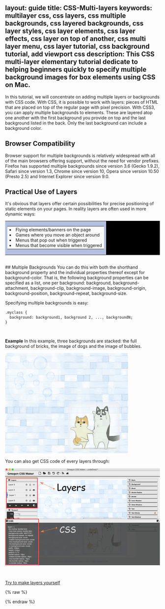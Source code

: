 layout: guide
title: CSS-Multi-layers 
keywords: multilayer css, css layers, css multiple backgrounds, css layered backgrounds, css layer styles, css layer elements, css layer effects, css layer on top of another, css multi layer menu, css layer tutorial, css background tutorial, 	add viewport css
description: This CSS multi-layer elementary tutorial dedicate to helping beginners quickly to specify multiple background images for box elements using CSS on Mac. 
---
In this tutorial, we will concentrate on adding multiple layers or backgrounds with CSS code. With CSS, it is possible to work with layers: pieces of HTML that are placed on top of the regular page with pixel precision. With CSS3, you can apply multiple backgrounds to elements. These are layered atop one another with the first background you provide on top and the last background listed in the back. Only the last background can include a background color.
<br>
## Browser Compatibility
Browser support for multiple backgrounds is relatively widespread with all of the main browsers offering support, without the need for vendor prefixes.
Firefox has supported multiple backgrounds since version 3.6 (Gecko 1.9.2), Safari since version 1.3, Chrome since version 10, Opera since version 10.50 (Presto 2.5) and Internet Explorer since version 9.0.
<br>
## Practical Use of Layers
It's obvious that layers offer certain possibilities for precise positioning of static elements on your pages.
In reality layers are often used in more dynamic ways:

<table border="0" cellspacing="0" cellpadding="0" bgcolor="#000000" align="center"><tbody><td bgcolor="#B3C0DF"><table border="0" cellspacing="0" cellpadding="0" bgcolor="#FAFAFA" width="550"><tbody><td class="table5"><!-- perl mysql php web host --><span class="fancyfirst">
<li>Flying elements/banners on the page</li>
<li>Games where you move an object around</li>
<li>Menus that pop out when triggered</li>
<li>Menus that become visible when triggered</li></ul>
</td></tr></tbody></table></td></tr></tbody></table>

<br>
## Multiple Backgrounds
You can do this with both the shorthand background property and the individual properties thereof except for background-color. That is, the following background properties can be specified as a list, one per background: background, background-attachment, background-clip, background-image, background-origin, background-position, background-repeat, background-size.

Specifying multiple backgrounds is easy:
<pre class="brush: css line-numbers  language-css"><code class=" language-css"><span class="token selector"><span class="token class">.myclass</span> </span><span class="token punctuation">{</span>
  <span class="token property">background</span><span class="token punctuation">:</span> background<span class="token number">1</span>, background <span class="token number">2</span>, <span class="token number">...</span>, backgroundN<span class="token punctuation">;</span>
<span class="token punctuation">}</span><span class="line-numbers-rows"><span></span><span></span><span></span></span></code></pre>

<br>

**Example**
In this example, three backgrounds are stacked: the full background of bricks, the image of dogs and the image of bubbles.

![](img/multi-layer.png)

You can also get CSS code of every layers through: 

![](img/multi-layer2.png)

<br>
<p><a href="https://gmagon.com/products/store/gmagon_css_maker/" target="_blank" class="button padding20">Try to make layers yourself</a></p>

{% raw %}
<link rel="stylesheet" href="./css/page.common.css">
{% endraw %}


 